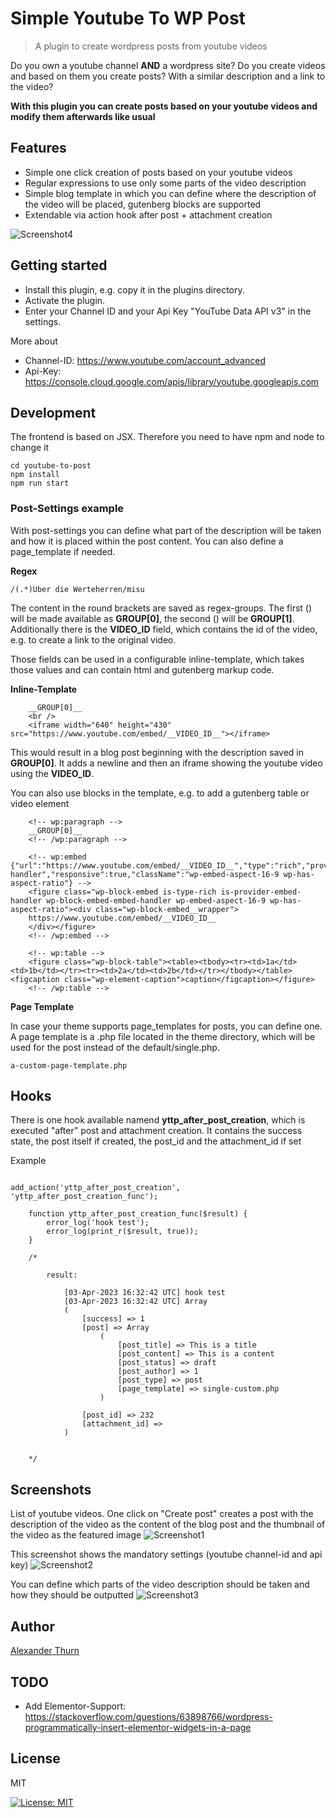 # Simple Youtube To WP Post 

> A plugin to create wordpress posts from youtube videos

Do you own a youtube channel <b>AND</b> a wordpress site?
Do you create videos and based on them you create posts? With a similar description and a link to the video? 

**With this plugin you can create posts based on your youtube videos and modify them afterwards like usual**

## Features

* Simple one click creation of posts based on your youtube videos 
* Regular expressions to use only some parts of the video description
* Simple blog template in which you can define where the description of the video will be placed, gutenberg blocks are supported
* Extendable via action hook after post + attachment creation

![Screenshot4](assets/screenshot-4.gif)

## Getting started

* Install this plugin, e.g. copy it in the plugins directory. 
* Activate the plugin.
* Enter your Channel ID and your Api Key "YouTube Data API v3" in the settings.

More about

* Channel-ID: https://www.youtube.com/account_advanced
* Api-Key: https://console.cloud.google.com/apis/library/youtube.googleapis.com


## Development

The frontend is based on JSX. Therefore you need to have npm and node to change it

```
cd youtube-to-post
npm install
npm run start
```
### Post-Settings example

With post-settings you can define what part of the description will be taken and how it is placed within the post content. You can also define a page_template if needed.

**Regex**

```
/(.*)Über die Werteherren/misu
```

The content in the round brackets are saved as regex-groups. The first () will be made available as __GROUP[0]__, the second () will be __GROUP[1]__. Additionally there is the __VIDEO_ID__ field, which contains the id of the video, e.g. to create a link to the original video. 

Those fields can be used in a configurable inline-template, which takes those values and can contain html and gutenberg markup code.

**Inline-Template**

```
    __GROUP[0]__
    <br />
    <iframe width="640" height="430" src="https://www.youtube.com/embed/__VIDEO_ID__"></iframe>
```
This would result in a blog post beginning with the description saved in __GROUP[0]__. It adds a newline and then an iframe showing the youtube video using the __VIDEO_ID__.


You can also use blocks in the template, e.g. to add a gutenberg table or video element

```
    <!-- wp:paragraph -->
    __GROUP[0]__
    <!-- /wp:paragraph -->

    <!-- wp:embed {"url":"https://www.youtube.com/embed/__VIDEO_ID__","type":"rich","providerNameSlug":"embed-handler","responsive":true,"className":"wp-embed-aspect-16-9 wp-has-aspect-ratio"} -->
    <figure class="wp-block-embed is-type-rich is-provider-embed-handler wp-block-embed-embed-handler wp-embed-aspect-16-9 wp-has-aspect-ratio"><div class="wp-block-embed__wrapper">
    https://www.youtube.com/embed/__VIDEO_ID__
    </div></figure>
    <!-- /wp:embed -->

    <!-- wp:table -->
    <figure class="wp-block-table"><table><tbody><tr><td>1a</td><td>1b</td></tr><tr><td>2a</td><td>2b</td></tr></tbody></table><figcaption class="wp-element-caption">caption</figcaption></figure>
    <!-- /wp:table -->

```

**Page Template**

In case your theme supports page_templates for posts, you can define one. A page template is a .php file located in the theme directory, which will be used for the post instead of the default/single.php.

```
a-custom-page-template.php
```

## Hooks

There is one hook available namend **yttp_after_post_creation**, which is executed "after" post and attachment creation. 
It contains the success state, the post itself if created, the post_id and the attachment_id if set

Example

```

add_action('yttp_after_post_creation', 'yttp_after_post_creation_func');

    function yttp_after_post_creation_func($result) {
        error_log('hook test');
        error_log(print_r($result, true));
    }

    /*

        result:

            [03-Apr-2023 16:32:42 UTC] hook test
            [03-Apr-2023 16:32:42 UTC] Array
            (
                [success] => 1
                [post] => Array
                    (
                        [post_title] => This is a title
                        [post_content] => This is a content
                        [post_status] => draft
                        [post_author] => 1
                        [post_type] => post
                        [page_template] => single-custom.php
                    )

                [post_id] => 232
                [attachment_id] => 
            )


    */

```

## Screenshots

List of youtube videos. One click on "Create post" creates a post with the description of the video as the content of the blog post and the thumbnail of the video as the featured image
![Screenshot1](assets/screenshot-0.png)

This screenshot shows the mandatory settings (youtube channel-id and api key)
![Screenshot2](assets/screenshot-1.png)

You can define which parts of the video description should be taken and how they should be outputted
![Screenshot3](assets/screenshot-2.png)

## Author

[Alexander Thurn](https://github.com/alexanderthurn)

## TODO

* Add Elementor-Support: https://stackoverflow.com/questions/63898766/wordpress-programmatically-insert-elementor-widgets-in-a-page

## License

MIT

[![License: MIT](https://img.shields.io/badge/License-MIT-yellow.svg)](https://opensource.org/licenses/MIT)

